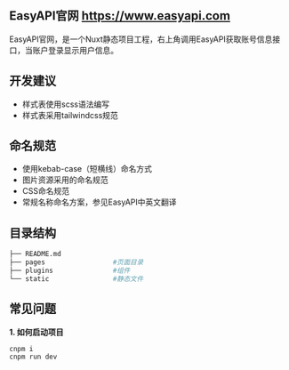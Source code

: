 EasyAPI官网 https://www.easyapi.com
--------

EasyAPI官网，是一个Nuxt静态项目工程，右上角调用EasyAPI获取账号信息接口，当账户登录显示用户信息。

## 开发建议

- 样式表使用scss语法编写
- 样式表采用tailwindcss规范

## 命名规范

- 使用kebab-case（短横线）命名方式
- 图片资源采用的命名规范
- CSS命名规范
- 常规名称命名方案，参见EasyAPI中英文翻译

## 目录结构

``` bash
├── README.md
├── pages                 #页面目录
├── plugins               #组件
└── static                #静态文件

```

## 常见问题

**1. 如何启动项目**

    cnpm i
    cnpm run dev
